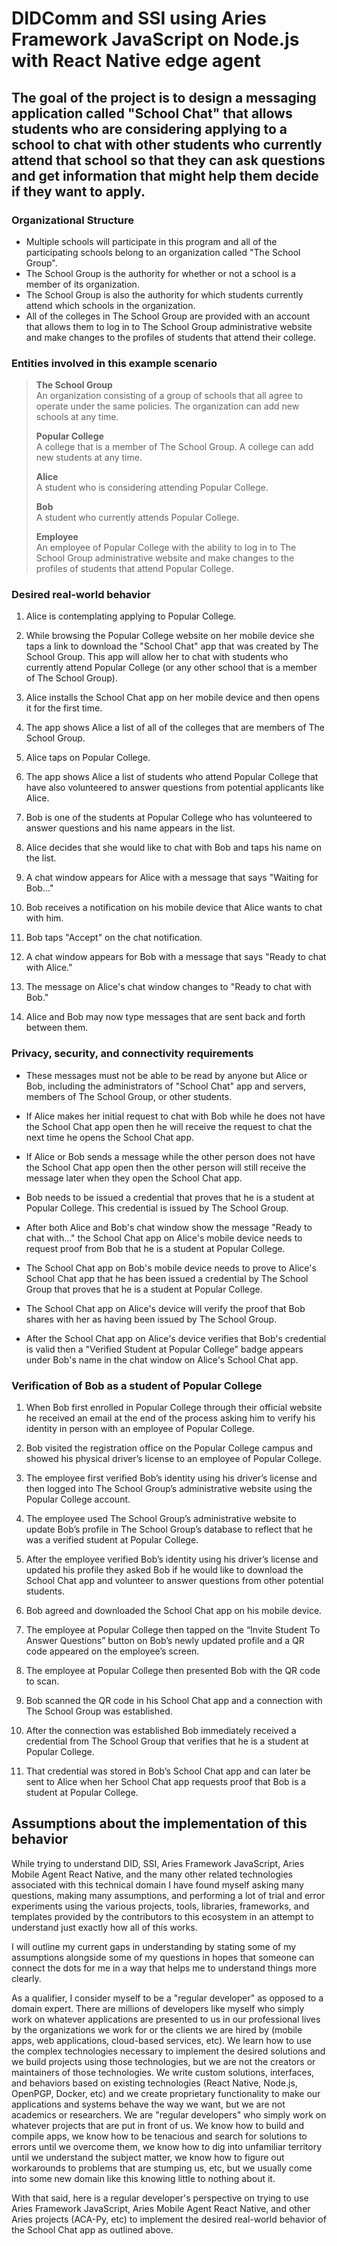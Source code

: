 # DIDComm and SSI using Aries Framework JavaScript on Node.js with React Native edge agent
## The goal of the project is to design a messaging application called "School Chat" that allows students who are considering applying to a school to chat with other students who currently attend that school so that they can ask questions and get information that might help them decide if they want to apply.

### Organizational Structure

- Multiple schools will participate in this program and all of the participating schools belong to an organization called "The School Group".
- The School Group is the authority for whether or not a school is a member of its organization.
- The School Group is also the authority for which students currently attend which schools in the organization.
- All of the colleges in The School Group are provided with an account that allows them to log in to The School Group administrative website and make changes to the profiles of students that attend their college.

### Entities involved in this example scenario

>**The School Group**<br/>
>An organization consisting of a group of schools that all agree to operate under the same policies. The organization can add new schools at any time.
>
>**Popular College**<br/>
>A college that is a member of The School Group. A college can add new students at any time.
>
>**Alice**<br/>
>A student who is considering attending Popular College.
>
>**Bob**<br/>
>A student who currently attends Popular College.
>
>**Employee**<br/>
>An employee of Popular College with the ability to log in to The School Group administrative website and make changes to the profiles of students that attend Popular College.

### Desired real-world behavior
1. Alice is contemplating applying to Popular College.

2. While browsing the Popular College website on her mobile device she taps a link to download the "School Chat" app that was created by The School Group. This app will allow her to chat with students who currently attend Popular College (or any other school that is a member of The School Group).

3. Alice installs the School Chat app on her mobile device and then opens it for the first time.

4. The app shows Alice a list of all of the colleges that are members of The School Group.

5. Alice taps on Popular College.

6. The app shows Alice a list of students who attend Popular College that have also volunteered to answer questions from potential applicants like Alice.

7. Bob is one of the students at Popular College who has volunteered to answer questions and his name appears in the list.

8. Alice decides that she would like to chat with Bob and taps his name on the list.

9. A chat window appears for Alice with a message that says "Waiting for Bob..."

10. Bob receives a notification on his mobile device that Alice wants to chat with him.

11. Bob taps "Accept" on the chat notification.

12. A chat window appears for Bob with a message that says "Ready to chat with Alice."

13. The message on Alice's chat window changes to "Ready to chat with Bob."

14. Alice and Bob may now type messages that are sent back and forth between them.

### Privacy, security, and connectivity requirements

- These messages must not be able to be read by anyone but Alice or Bob, including the administrators of "School Chat" app and servers, members of The School Group, or other students.

 - If Alice makes her initial request to chat with Bob while he does not have the School Chat app open then he will receive the request to chat the next time he opens the School Chat app.

- If Alice or Bob sends a message while the other person does not have the School Chat app open then the other person will still receive the message later when they open the School Chat app.

- Bob needs to be issued a credential that proves that he is a student at Popular College. This credential is issued by The School Group.

- After both Alice and Bob's chat window show the message "Ready to chat with..." the School Chat app on Alice's mobile device needs to request proof from Bob that he is a student at Popular College.
- The School Chat app on Bob's mobile device needs to prove to Alice's School Chat app that he has been issued a credential by The School Group that proves that he is a student at Popular College.
- The School Chat app on Alice's device will verify the proof that Bob shares with her as having been issued by The School Group.
- After the School Chat app on Alice's device verifies that Bob's credential is valid then a "Verified Student at Popular College" badge appears under Bob's name in the chat window on Alice's School Chat app.

### Verification of Bob as a student of Popular College

1. When Bob first enrolled in Popular College through their official website he received an email at the end of the process asking him to verify his identity in person with an employee of Popular College.

2. Bob visited the registration office on the Popular College campus and showed his physical driver’s license to an employee of Popular College.

3. The employee first verified Bob’s identity using his driver’s license and then logged into The School Group’s administrative website using the Popular College account.

4. The employee used The School Group’s administrative website to update Bob’s profile in The School Group’s database to reflect that he was a verified student at Popular College.

5. After the employee verified Bob’s identity using his driver’s license and updated his profile they asked Bob if he would like to download the School Chat app and volunteer to answer questions from other potential students.

6. Bob agreed and downloaded the School Chat app on his mobile device.

7. The employee at Popular College then tapped on the “Invite Student To Answer Questions” button on Bob’s newly updated profile and a QR code appeared on the employee’s screen.

8. The employee at Popular College then presented Bob with the QR code to scan.

9. Bob scanned the QR code in his School Chat app and a connection with The School Group was established.

10. After the connection was established Bob immediately received a credential from The School Group that verifies that he is a student at Popular College.

11. That credential was stored in Bob’s School Chat app and can later be sent to Alice when her School Chat app requests proof that Bob is a student at Popular College.

## Assumptions about the implementation of this behavior

While trying to understand DID, SSI, Aries Framework JavaScript, Aries Mobile Agent React Native, and the many other related technologies associated with this technical domain I have found myself asking many questions, making many assumptions, and performing a lot of trial and error experiments using the various projects, tools, libraries, frameworks, and templates provided by the contributors to this ecosystem in an attempt to understand just exactly how all of this works.

I will outline my current gaps in understanding by stating some of my assumptions alongside some of my questions in hopes that someone can connect the dots for me in a way that helps me to understand things more clearly.

As a qualifier, I consider myself to be a "regular developer" as opposed to a domain expert. There are millions of developers like myself who simply work on whatever applications are presented to us in our professional lives by the organizations we work for or the clients we are hired by (mobile apps, web applications, cloud-based services, etc). We learn how to use the complex technologies necessary to implement the desired solutions and we build projects using those technologies, but we are not the creators or maintainers of those technologies. We write custom solutions, interfaces, and behaviors based on existing technologies (React Native, Node.js, OpenPGP, Docker, etc) and we create proprietary functionality to make our applications and systems behave the way we want, but we are not academics or researchers. We are "regular developers" who simply work on whatever projects that are put in front of us. We know how to build and compile apps, we know how to be tenacious and search for solutions to errors until we overcome them, we know how to dig into unfamiliar territory until we understand the subject matter, we know how to figure out workarounds to problems that are stumping us, etc, but we usually come into some new domain like this knowing little to nothing about it.

With that said, here is a regular developer's perspective on trying to use Aries Framework JavaScript, Aries Mobile Agent React Native, and other Aries projects (ACA-Py, etc) to implement the desired real-world behavior of the School Chat app as outlined above.

